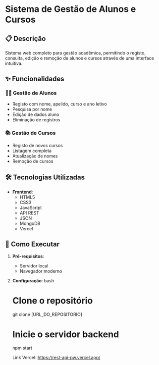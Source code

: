 # Sistema de Gestão de Alunos e Cursos


## 📋 Descrição

Sistema web completo para gestão acadêmica, permitindo o registo, consulta, edição e remoção de alunos e cursos através de uma interface intuitiva.

## ✨ Funcionalidades

### 🧑‍🎓 Gestão de Alunos
- Registo com nome, apelido, curso e ano letivo
- Pesquisa por nome
- Edição de dados aluno
- Eliminação de registros

### 📚 Gestão de Cursos
- Registo de novos cursos
- Listagem completa
- Atualização de nomes
- Remoção de cursos

## 🛠️ Tecnologias Utilizadas

- **Frontend**:
  - HTML5
  - CSS3 
  - JavaScript 
  - API REST 
  - JSON 
  - MongoDB
  - Vercel

## 🚀 Como Executar

1. **Pré-requisitos**:
   - Servidor local 
   - Navegador moderno 

2. **Configuração**:
   bash
   # Clone o repositório
   git clone [URL_DO_REPOSITORIO]
   
   # Inicie o servidor backend
   npm start

   Link Vercel: https://rest-api-pw.vercel.app/